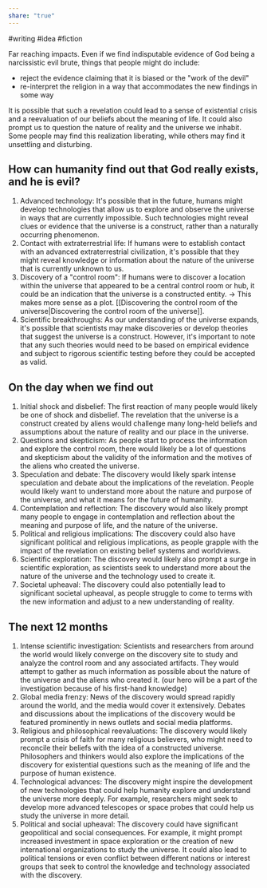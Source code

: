 ```yaml
---
share: "true"
---
```


#writing #idea #fiction 

Far reaching impacts. 
Even if we find indisputable evidence of God being a narcissistic evil brute, things that people might do include:
- reject the evidence claiming that it is biased or the "work of the devil"
- re-interpret the religion in a way that accommodates the new findings in some way

It is possible that such a revelation could lead to a sense of existential crisis and a reevaluation of our beliefs about the meaning of life. It could also prompt us to question the nature of reality and the universe we inhabit. Some people may find this realization liberating, while others may find it unsettling and disturbing.

## How can humanity find out that God really exists, and he is evil?
1.  Advanced technology: It's possible that in the future, humans might develop technologies that allow us to explore and observe the universe in ways that are currently impossible. Such technologies might reveal clues or evidence that the universe is a construct, rather than a naturally occurring phenomenon.
2.  Contact with extraterrestrial life: If humans were to establish contact with an advanced extraterrestrial civilization, it's possible that they might reveal knowledge or information about the nature of the universe that is currently unknown to us.
3.  Discovery of a "control room": If humans were to discover a location within the universe that appeared to be a central control room or hub, it could be an indication that the universe is a constructed entity. -> This makes more sense as a plot. 
   [[Discovering the control room of the universe|Discovering the control room of the universe]].
4.  Scientific breakthroughs: As our understanding of the universe expands, it's possible that scientists may make discoveries or develop theories that suggest the universe is a construct. However, it's important to note that any such theories would need to be based on empirical evidence and subject to rigorous scientific testing before they could be accepted as valid.

## On the day when we find out
1.  Initial shock and disbelief: The first reaction of many people would likely be one of shock and disbelief. The revelation that the universe is a construct created by aliens would challenge many long-held beliefs and assumptions about the nature of reality and our place in the universe.
2.  Questions and skepticism: As people start to process the information and explore the control room, there would likely be a lot of questions and skepticism about the validity of the information and the motives of the aliens who created the universe.
3.  Speculation and debate: The discovery would likely spark intense speculation and debate about the implications of the revelation. People would likely want to understand more about the nature and purpose of the universe, and what it means for the future of humanity.
4.  Contemplation and reflection: The discovery would also likely prompt many people to engage in contemplation and reflection about the meaning and purpose of life, and the nature of the universe.
5.  Political and religious implications: The discovery could also have significant political and religious implications, as people grapple with the impact of the revelation on existing belief systems and worldviews.
6.  Scientific exploration: The discovery would likely also prompt a surge in scientific exploration, as scientists seek to understand more about the nature of the universe and the technology used to create it.
7.  Societal upheaval: The discovery could also potentially lead to significant societal upheaval, as people struggle to come to terms with the new information and adjust to a new understanding of reality.

## The next 12 months
1.  Intense scientific investigation: Scientists and researchers from around the world would likely converge on the discovery site to study and analyze the control room and any associated artifacts. They would attempt to gather as much information as possible about the nature of the universe and the aliens who created it. (our hero will be a part of the investigation because of his first-hand knowledge)
2.  Global media frenzy: News of the discovery would spread rapidly around the world, and the media would cover it extensively. Debates and discussions about the implications of the discovery would be featured prominently in news outlets and social media platforms.
3.  Religious and philosophical reevaluations: The discovery would likely prompt a crisis of faith for many religious believers, who might need to reconcile their beliefs with the idea of a constructed universe. Philosophers and thinkers would also explore the implications of the discovery for existential questions such as the meaning of life and the purpose of human existence.
4.  Technological advances: The discovery might inspire the development of new technologies that could help humanity explore and understand the universe more deeply. For example, researchers might seek to develop more advanced telescopes or space probes that could help us study the universe in more detail.
5.  Political and social upheaval: The discovery could have significant geopolitical and social consequences. For example, it might prompt increased investment in space exploration or the creation of new international organizations to study the universe. It could also lead to political tensions or even conflict between different nations or interest groups that seek to control the knowledge and technology associated with the discovery.
